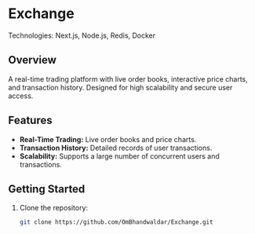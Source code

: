 # Exchange 

Technologies: Next.js, Node.js, Redis, Docker

## Overview

A real-time trading platform with live order books, interactive price charts, and transaction history. Designed for high scalability and secure user access.

## Features

- <b>Real-Time Trading:</b> Live order books and price charts.
- <b>Transaction History:</b> Detailed records of user transactions.
- <b>Scalability:</b> Supports a large number of concurrent users and transactions.


## Getting Started

1. Clone the repository:
   ```bash
   git clone https://github.com/OmBhandwaldar/Exchange.git
